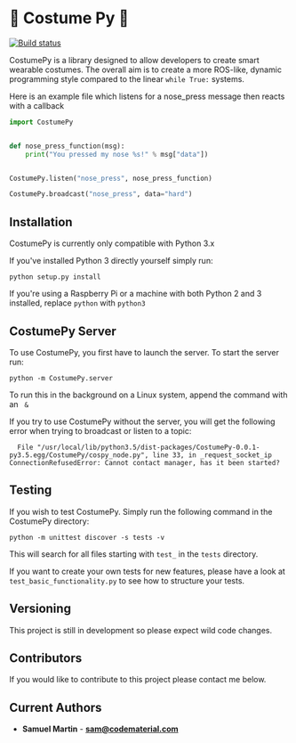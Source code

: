 # :tophat: Costume Py :tophat:
[![Build status](https://travis-ci.org/CodeMaterial/CostumePy.svg?branch=master)](https://travis-ci.org/CodeMaterial)


CostumePy is a library designed to allow developers to create smart wearable costumes. 
The overall aim is to create a more ROS-like, dynamic programming style compared to the linear `while True:` systems.


Here is an example file which listens for a nose_press message then reacts with a callback

```python
import CostumePy


def nose_press_function(msg):
    print("You pressed my nose %s!" % msg["data"])


CostumePy.listen("nose_press", nose_press_function)

CostumePy.broadcast("nose_press", data="hard")
```

## Installation

CostumePy is currently only compatible with Python 3.x

If you've installed Python 3 directly yourself simply run:

```commandline
python setup.py install

```

If you're using a Raspberry Pi or a machine with both Python 2 and 3 installed, replace ```python``` with ```python3```

## CostumePy Server

To use CostumePy, you first have to launch the server. To start the server run:

```commandline
python -m CostumePy.server
```

To run this in the background on a Linux system, append the command with an ``` &```

If you try to use CostumePy without the server, you will get the following error when trying to broadcast or listen to a topic:

```commandline
  File "/usr/local/lib/python3.5/dist-packages/CostumePy-0.0.1-py3.5.egg/CostumePy/cospy_node.py", line 33, in _request_socket_ip
ConnectionRefusedError: Cannot contact manager, has it been started?
```

## Testing

If you wish to test CostumePy. Simply run the following command in the CostumePy directory:

```commandline
python -m unittest discover -s tests -v
```

This will search for all files starting with ```test_``` in the ```tests``` directory.

If you want to create your own tests for new features, please have a look at ```test_basic_functionality.py``` to see how to structure your tests.

## Versioning

This project is still in development so please expect wild code changes.

## Contributors

If you would like to contribute to this project please contact me below.

## Current Authors

* **Samuel Martin** - [**sam@codematerial.com**](sam@codematerial.com)